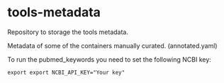 # tools-metadata
Repository to storage the tools metadata. 

Metadata of some of the containers manually curated. (annotated.yaml)

To run the pubmed_keywords you need to set the following NCBI key:

```
export export NCBI_API_KEY="Your key"
```